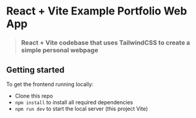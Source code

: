 # React + Vite Example Portfolio Web App
> ### React + Vite codebase that uses TailwindCSS to create a simple personal webpage

## Getting started

To get the frontend running locally:

- Clone this repo
- `npm install` to install all required dependencies
- `npm run dev` to start the local server (this project Vite)
